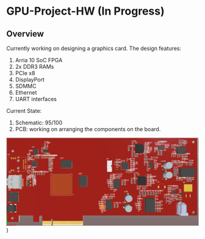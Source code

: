 # GPU-Project-HW (In Progress)

## **Overview**

Currently working on designing a graphics card. The design features:
1. Arria 10 SoC FPGA
2. 2x DDR3 RAMs
3. PCIe x8
4. DisplayPort
5. SDMMC
6. Ethernet
7. UART interfaces

Current State:
1. Schematic: 95/100 
2. PCB: working on arranging the components on the board. 

![image](PCB_layout.png))